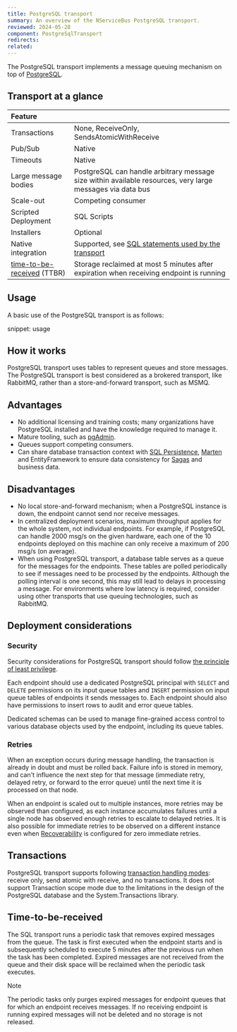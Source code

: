 ```yaml
---
title: PostgreSQL transport
summary: An overview of the NServiceBus PostgreSQL transport.
reviewed: 2024-05-28
component: PostgreSqlTransport
redirects:
related:
---
```


The PostgreSQL transport implements a message queuing mechanism on top of [PostgreSQL](https://www.postgresql.org/).

## Transport at a glance

| Feature                                            |                                                                                                                                                                                    |
|:---------------------------------------------------|------------------------------------------------------------------------------------------------------------------------------------------------------------------------------------|
| Transactions                                       | None, ReceiveOnly, SendsAtomicWithReceive                                                                                                                                          |
| Pub/Sub                                            | Native                                                                                                                                                                             |
| Timeouts                                           | Native                                                                                                                                                                             |
| Large message bodies                               | PostgreSQL can handle arbitrary message size  within available resources, very large messages via data bus                                                                         |
| Scale-out                                          | Competing consumer                                                                                                                                                                 |
| Scripted Deployment                                | SQL Scripts                                                                                                                                                                        |
| Installers                                         | Optional                                                                                                                                                                           |
| Native integration                                 | Supported, see [SQL statements used by the transport](https://github.com/Particular/NServiceBus.SqlServer/blob/master/src/NServiceBus.Transport.PostgreSql/PostgreSqlConstants.cs) |
| [time-to-be-received](#time-to-be-received) (TTBR) | Storage reclaimed at most 5 minutes after expiration when receiving endpoint is running                                                                                            |

## Usage

A basic use of the PostgreSQL transport is as follows:

snippet: usage

## How it works

PostgreSQL transport uses tables to represent queues and store messages. The PostgreSQL transport is best considered as a brokered transport, like RabbitMQ, rather than a store-and-forward transport, such as MSMQ.

## Advantages

* No additional licensing and training costs; many organizations have PostgreSQL installed and have the knowledge required to manage it.
* Mature tooling, such as [pgAdmin](https://www.pgadmin.org/).
* Queues support competing consumers.
* Can share database transaction context with [SQL Persistence](/persistence/sql/), [Marten](https://martendb.io/) and EntityFramework to ensure data consistency for [Sagas](/nservicebus/sagas/) and business data.

## Disadvantages

* No local store-and-forward mechanism; when a PostgreSQL instance is down, the endpoint cannot send nor receive messages.
* In centralized deployment scenarios, maximum throughput applies for the whole system, not individual endpoints. For example, if PostgreSQL can handle 2000 msg/s on the given hardware, each one of the 10 endpoints deployed on this machine can only receive a maximum of 200 msg/s (on average).
* When using PostgreSQL transport, a database table serves as a queue for the messages for the endpoints. These tables are polled periodically to see if messages need to be processed by the endpoints. Although the polling interval is one second, this may still lead to delays in processing a message. For environments where low latency is required, consider using other transports that use queuing technologies, such as RabbitMQ.

## Deployment considerations

### Security

Security considerations for PostgreSQL transport should follow [the principle of least privilege](https://en.wikipedia.org/wiki/Principle_of_least_privilege).

Each endpoint should use a dedicated PostgreSQL principal with `SELECT` and `DELETE` permissions on its input queue tables and `INSERT` permission on input queue tables of endpoints it sends messages to. Each endpoint should also have permissions to insert rows to audit and error queue tables.

Dedicated schemas can be used to manage fine-grained access control to various database objects used by the endpoint, including its queue tables.

### Retries

When an exception occurs during message handling, the transaction is already in doubt and must be rolled back. Failure info is stored in memory, and can't influence the next step for that message (immediate retry, delayed retry, or forward to the error queue) until the next time it is processed on that node.

When an endpoint is scaled out to multiple instances, more retries may be observed than configured, as each instance accumulates failures until a single node has observed enough retries to escalate to delayed retries. It is also possible for immediate retries to be observed on a different instance even when [Recoverability](/nservicebus/recoverability/) is configured for zero immediate retries.

## Transactions

PostgreSQL transport supports following [transaction handling modes](/transports/transactions.md): receive only, send atomic with receive, and no transactions. It does not support Transaction scope mode due to the limitations in the design of the PostgreSQL database and the System.Transactions library.

## Time-to-be-received

The SQL transport runs a periodic task that removes expired messages from the queue. The task is first executed when the endpoint starts and is subsequently scheduled to execute 5 minutes after the previous run when the task has been completed. Expired messages are not received from the queue and their disk space will be reclaimed when the periodic task executes.

> [!NOTE]
> The periodic tasks only purges expired messages for endpoint queues that for which an endpoint receives messages. If no receiving endpoint is running expired messages will not be deleted and no storage is not released.
